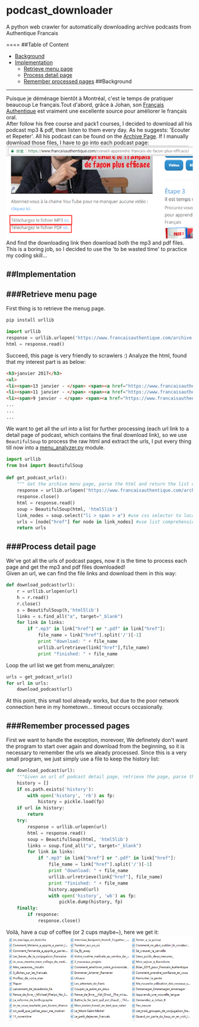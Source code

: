 # podcast_downloader
A python web crawler for automatically downloading archive podcasts from Authentique Francais

====
##Table of Content
* [Background](#background)
* [Implementation](#implementation)
    * [Retrieve menu page](#retrieve-menu-page)
    * [Process detail page](#process-detail-page)
    * [Remember processed pages](#remember-processed-pages)
##Background
-----
Puisque je déménage bientôt à Montréal, c'est le temps de pratiquer beaucoup Le français.Tout d'abord, grâce à Johan, son [Français Authentique](https://www.francaisauthentique.com) est vraiment une excellente source pour améliorer le français oral.  
After follow his free course and pack1 courses, I decided to download all his podcast mp3 & pdf, then listen to them every day. As he suggests: 'Ecouter et Repeter'. All his podcast can be found on the [Archive Page](https://www.francaisauthentique.com/archive/).
If I manually download those files, I have to go into each podcast page:
![download-page](img/download-page.png)
And find the downloading link then download both the mp3 and pdf files.
This is a boring job, so I decided to use the 'to be wasted time' to practice my coding skill...

##Implementation
-----
###Retrieve menu page  
-----
First thing is to retrieve the menug page.  
```python
pip install urllib
```
```python
import urllib
response = urllib.urlopen('https://www.francaisauthentique.com/archive')
html = response.read()
```
Succeed, this page is very friendly to scrawlers :) Analyze the html, found that my interest part is as below:
```html
<h3>janvier 2017</h3>
<ul>
<li><span>13 janvier - </span> <span><a href="https://www.francaisauthentique.com/conseil-apprendre-francais-de-facon-plus-efficace/">Un conseil pour apprendre le français de façon plus efficace</a></span></li>
<li><span>11 janvier - </span> <span><a href="https://www.francaisauthentique.com/ce-se-ou-ceux/">Ce, se ou ceux ?</a></span></li>
<li><span>9 janvier - </span> <span><a href="https://www.francaisauthentique.com/invention-francaise-velo/">Une invention française : le vélo</a></span></li>
...
...
...
```
We want to get all the url into a list for further processing (each url link to a detail page of podcast, which contains the final download link), so we use 
`BeautifulSoup` to process the raw html and extract the urls, I put every thing till now into a [menu_analyzer.py](./menu_analyzer.py) module.
```python
import urllib
from bs4 import BeautifulSoup

def get_podcast_urls():
    """ Get the archive menu page, parse the html and return the list of podcast urls"""
    response = urllib.urlopen('https://www.francaisauthentique.com/archive/')
    response.close()
    html = response.read()
    soup = BeautifulSoup(html, 'html5lib')
    link_nodes = soup.select("li > span > a") #use css selector to locate our target element
    urls = [node["href"] for node in link_nodes] #use list comprehension to get all urls
    return urls
```
###Process detail page  
-----
We've got all the urls of podcast pages, now it is the time to process each page and get the mp3 and pdf files downloaded!  
Given an url, we can find the file links and download them in this way: 
```python
def download_podcast(url):
    r = urllib.urlopen(url)
    h = r.read()
    r.close()
    s = BeautifulSoup(h,'html5lib')
    links = s.find_all("a", target="_blank")
    for link in links:
        if ".mp3" in link["href"] or ".pdf" in link["href"]:
            file_name = link["href"].split('/')[-1]
            print "download: " + file_name
            urllib.urlretrieve(link["href"],file_name)
            print "finished: " + file_name
```
Loop the url list we get from menu_analyzer:
```python
urls = get_podcast_urls()
for url in urls:
    download_podcast(url)
```
At this point, this small tool already works, but due to the poor network connection here in my hometown... timeout occurs occasionally.  

###Remember processed pages 
---------
First we want to handle the exception, morevoer, We definetely don't want the program to start over again and download from the beginning, 
so it is necessary to remember the urls we aleady processed.
Since this is a very small program, we just simply use a file to keep the history list:
```python
def download_podcast(url):
    """Given an url of podcast detail page, retrieve the page, parse the content and then download mp3 and pdf files"""
    history = []
    if os.path.exists('history'):
        with open('history', 'rb') as fp:
            history = pickle.load(fp)
    if url in history:
        return
    try:
        response = urllib.urlopen(url)
        html = response.read()
        soup = BeautifulSoup(html, 'html5lib')
        links = soup.find_all("a", target="_blank")
        for link in links:
            if ".mp3" in link["href"] or ".pdf" in link["href"]:
                file_name = link["href"].split('/')[-1]
                print "download: " + file_name
                urllib.urlretrieve(link["href"], file_name)
                print "finished: " + file_name
                history.append(url)
                with open('history', 'wb') as fp:
                    pickle.dump(history, fp)
    finally:
        if response:
            response.close()
```
Voilà, have a cup of coffee (or 2 cups maybe~), here we get it:
![result](img/result.png)
